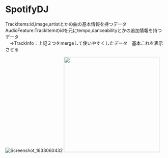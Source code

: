 # SpotifyDJ

TrackItems:id,image,artistとかの曲の基本情報を持つデータ  
AudioFeature:TrackItemのidを元にtempo,danceabilityとかの追加情報を持つデータ  
　->TrackInfo：上記２つをmergeして使いやすくしたデータ　基本これを表示させる  
 
![Screenshot_1633060432]()
<img src="https://user-images.githubusercontent.com/64339483/135562757-1786fad8-1494-41d6-a008-7f4d5b4f24fd.png" width="300">
